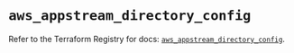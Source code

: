 # `aws_appstream_directory_config`

Refer to the Terraform Registry for docs: [`aws_appstream_directory_config`](https://registry.terraform.io/providers/hashicorp/aws/5.99.1/docs/resources/appstream_directory_config).
